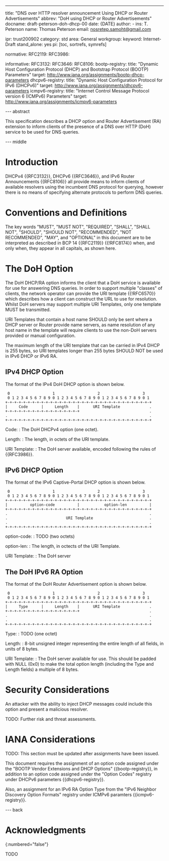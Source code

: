 ---
title: "DNS over HTTP resolver announcement Using DHCP or Router Advertisements"
abbrev: "DoH using DHCP or Router Advertisements"
docname: draft-peterson-doh-dhcp-00
date: {DATE}
author:
    -
      ins: T. Peterson
      name: Thomas Peterson
      email: nosretep.samoht@gmail.com

ipr: trust200902
category: std
area: General
workgroup:
keyword: Internet-Draft
stand_alone: yes
pi: [toc, sortrefs, symrefs]

normative:
    RFC2119:
    RFC3986:

informative:
    RFC3132:
    RFC3646:
    RFC8106:
    bootp-registry:
        title: "Dynamic Host Configuration Protocol (DHCP) and Bootstrap Protocol (BOOTP) Parameters"
        target: http://www.iana.org/assignments/bootp-dhcp-parameters
    dhcpv6-registry:
        title: "Dynamic Host Configuration Protocol for IPv6 (DHCPv6)"
        target: http://www.iana.org/assignments/dhcpv6-parameters
    icmpv6-registry:
        title: "Internet Control Message Protocol version 6 (ICMPv6) Parameters"
        target: http://www.iana.org/assignments/icmpv6-parameters

--- abstract

This specification describes a DHCP option and Router Advertisement (RA)
extension to inform clients of the presence of a DNS over HTTP (DoH) service to
be used for DNS queries.

--- middle

# Introduction

DHCPv4 {{RFC3132}}, DHCPv6 {{RFC3646}}, and IPv6 Router Announcements
{{RFC8106}} all provide means to inform clients of available resolvers using
the incumbent DNS protocol for querying, however there is no means of specifying
alternate protocols to perform DNS queries.

# Conventions and Definitions

The key words "MUST", "MUST NOT", "REQUIRED", "SHALL", "SHALL NOT", "SHOULD",
"SHOULD NOT", "RECOMMENDED", "NOT RECOMMENDED", "MAY", and "OPTIONAL" in this
document are to be interpreted as described in BCP 14 {{RFC2119}} {{!RFC8174}}
when, and only when, they appear in all capitals, as shown here.

# The DoH Option

The DoH DHCP/RA option informs the client that a DoH service is available for
use for answering DNS queries. In order to support multiple "classes" of
clients, the network operator can provide the URI template {{!RFC6570}} which
describes how a client can construct the URL to use for resolution. Whilst DoH
servers may support multiple URI Templates, only one template MUST be
transmitted.

URI Templates that contain a host name SHOULD only be sent where a DHCP server
or Router provide name servers, as name resolution of any host name in the
template will require clients to use the non-DoH servers provided or manual
configuration.

The maximum length of the URI template that can be carried in IPv4 DHCP is 255
bytes, so URI templates longer than 255 bytes SHOULD NOT be used in IPv6 DHCP or
IPv6 RA.

## IPv4 DHCP Option

The format of the IPv4 DoH DHCP option is shown below.

~~~
 0                   1                   2                   3
 0 1 2 3 4 5 6 7 8 9 0 1 2 3 4 5 6 7 8 9 0 1 2 3 4 5 6 7 8 9 0 1
+-+-+-+-+-+-+-+-+-+-+-+-+-+-+-+-+-+-+-+-+-+-+-+-+-+-+-+-+-+-+-+-+
|     Code      |     Length    |      URI Template             .
+-+-+-+-+-+-+-+-+-+-+-+-+-+-+-+-+                               .
.                                                               .
+-+-+-+-+-+-+-+-+-+-+-+-+-+-+-+-+-+-+-+-+-+-+-+-+-+-+-+-+-+-+-+-+
~~~

Code:
 : The DoH DHCPv4 option (one octet).

Length:
 : The length, in octets of the URI template.

URI Template:
 : The DoH server available, encoded following the rules of {{RFC3986}}.

## IPv6 DHCP Option

The format of the IPv6 Captive-Portal DHCP option is shown below.

~~~
 0                   1                   2                   3
 0 1 2 3 4 5 6 7 8 9 0 1 2 3 4 5 6 7 8 9 0 1 2 3 4 5 6 7 8 9 0 1
+-+-+-+-+-+-+-+-+-+-+-+-+-+-+-+-+-+-+-+-+-+-+-+-+-+-+-+-+-+-+-+-+
|          option-code          |           option-len          |
+-+-+-+-+-+-+-+-+-+-+-+-+-+-+-+-+-+-+-+-+-+-+-+-+-+-+-+-+-+-+-+-+
.                                                               .
.                          URI Template                         .
.                                                               .
+-+-+-+-+-+-+-+-+-+-+-+-+-+-+-+-+-+-+-+-+-+-+-+-+-+-+-+-+-+-+-+-+
~~~

option-code:
 : TODO (two octets)

option-len:
 : The length, in octects of the URI Template.

URI Template:
 : The DoH server

## The DoH IPv6 RA Option

The format of the DoH Router Advertisement option is shown below.

~~~
 0                   1                   2                   3
 0 1 2 3 4 5 6 7 8 9 0 1 2 3 4 5 6 7 8 9 0 1 2 3 4 5 6 7 8 9 0 1
+-+-+-+-+-+-+-+-+-+-+-+-+-+-+-+-+-+-+-+-+-+-+-+-+-+-+-+-+-+-+-+-+
|     Type      |     Length    |      URI Template             .
+-+-+-+-+-+-+-+-+-+-+-+-+-+-+-+-+                               .
.                                                               .
.                                                               .
+-+-+-+-+-+-+-+-+-+-+-+-+-+-+-+-+-+-+-+-+-+-+-+-+-+-+-+-+-+-+-+-+
~~~

Type:
 : TODO (one octet)

Length:
 : 8-bit unsigned integer representing the entire length of all fields, in units
   of 8 bytes.

URI Template:
 : The DoH server available for use. This should be padded with NULL (0x0) to
   make the total option length (including the Type and Length fields) a
   multiple of 8 bytes.

# Security Considerations

An attacker with the ability to inject DHCP messages could include this option
and present a malicious resolver.

TODO: Further risk and threat assessments.

# IANA Considerations

TODO: This section must be updated after assignments have been issued.

This document requires the assignment of an option code assigned under the
"BOOTP Vendor Extensions and DHCP Options" {{bootp-registry}}, in
addition to an option code assigned under the "Option Codes" registry under
DHCPv6 parameters {{dhcpv6-registry}}.

Also, an assignment for an IPv6 RA Option Type from the "IPv6 Neighbor Discovery
Option Formats" registry under ICMPv6 paramters {{icmpv6-registry}}.

--- back

# Acknowledgments
{:numbered="false"}

TODO
